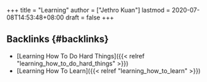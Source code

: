 +++
title = "Learning"
author = ["Jethro Kuan"]
lastmod = 2020-07-08T14:53:48+08:00
draft = false
+++

## Backlinks {#backlinks}

- [Learning How To Do Hard Things]({{< relref "learning_how_to_do_hard_things" >}})
- [Learning How To Learn]({{< relref "learning_how_to_learn" >}})
